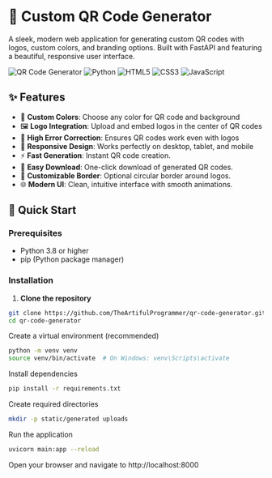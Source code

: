 # 🔗 Custom QR Code Generator

A sleek, modern web application for generating custom QR codes with logos, custom colors, and branding options. Built with FastAPI and featuring a beautiful, responsive user interface.

![QR Code Generator](https://img.shields.io/badge/FastAPI-009688?style=for-the-badge&logo=fastapi&logoColor=white)
![Python](https://img.shields.io/badge/Python-3776AB?style=for-the-badge&logo=python&logoColor=white)
![HTML5](https://img.shields.io/badge/HTML5-E34F26?style=for-the-badge&logo=html5&logoColor=white)
![CSS3](https://img.shields.io/badge/CSS3-1572B6?style=for-the-badge&logo=css3&logoColor=white)
![JavaScript](https://img.shields.io/badge/JavaScript-F7DF1E?style=for-the-badge&logo=javascript&logoColor=black)

## ✨ Features

- 🎨 **Custom Colors**: Choose any color for QR code and background
- 🖼️ **Logo Integration**: Upload and embed logos in the center of QR codes
- 🎯 **High Error Correction**: Ensures QR codes work even with logos
- 📱 **Responsive Design**: Works perfectly on desktop, tablet, and mobile
- ⚡ **Fast Generation**: Instant QR code creation.
- 💾 **Easy Download**: One-click download of generated QR codes.
- 🔧 **Customizable Border**: Optional circular border around logos.
- 🌐 **Modern UI**: Clean, intuitive interface with smooth animations.

## 🚀 Quick Start

### Prerequisites

- Python 3.8 or higher
- pip (Python package manager)

### Installation

1. **Clone the repository**
```bash
git clone https://github.com/TheArtifulProgrammer/qr-code-generator.git
cd qr-code-generator
```
Create a virtual environment (recommended)

```bash
python -m venv venv
source venv/bin/activate  # On Windows: venv\Scripts\activate
```

Install dependencies

```bash
pip install -r requirements.txt
```

Create required directories

```bash
mkdir -p static/generated uploads
```

Run the application

```bash
uvicorn main:app --reload
```

Open your browser and navigate to http://localhost:8000
